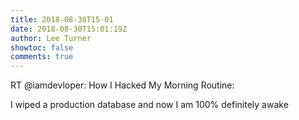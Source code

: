 ```yaml
---
title: 2018-08-30T15-01
date: 2018-08-30T15:01:19Z
author: Lee Turner
showtoc: false
comments: true
---
```


RT @iamdevloper: How I Hacked My Morning Routine:

I wiped a production database and now I am 100% definitely awake

